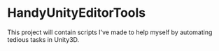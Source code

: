 # HandyUnityEditorTools

This project will contain scripts I've made to help myself by automating tedious tasks in Unity3D.
